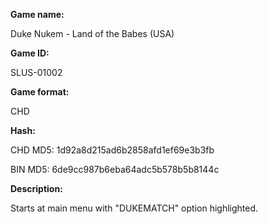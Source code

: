 **Game name:**

Duke Nukem - Land of the Babes (USA)

**Game ID:**

SLUS-01002

**Game format:**

CHD

**Hash:**

CHD MD5: 1d92a8d215ad6b2858afd1ef69e3b3fb

BIN MD5: 6de9cc987b6eba64adc5b578b5b8144c

**Description:**

Starts at main menu with "DUKEMATCH" option highlighted.